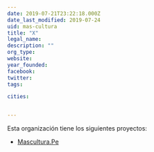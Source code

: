 ```yaml
---
date: 2019-07-21T23:22:18.000Z
date_last_modified: 2019-07-24
uid: mas-cultura
title: "X"
legal_name: 
description: ""
org_type: 
website: 
year_founded: 
facebook: 
twitter: 
tags:

cities: 


---
```


Esta organización tiene los siguientes proyectos:

- [Mascultura.Pe](/proyectos/mascultura-pe)
